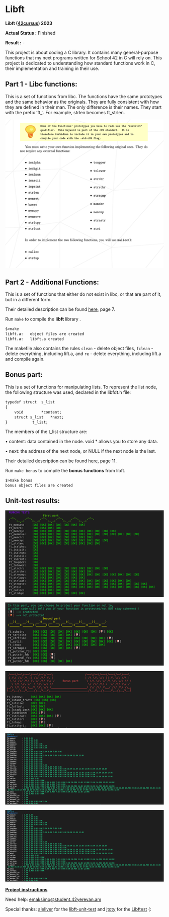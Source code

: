 # Libft

**Libft ([42cursus](https://www.42.fr)) 2023**

**Actual Status :** Finished

**Result :** -

This project is about coding a C library. It contains many general-purpose functions that my next programs written for School 42 in C will rely on. This project is dedicated to understanding how standard functions work in С, their implementation and training in their use.

## Part 1 - Libc functions:

This is a set of functions from libc. The functions have the
same prototypes and the same behavior as the originals. They are fully consistent with how they are defined in their man. The only difference is their names. They
start with the prefix ’ft_’. For example, strlen becomes ft_strlen.

![functions libc](https://github.com/AGolz/Libft_42Yerevan/blob/b0ef7a56eee8dd51558501abfef693085bc80a5c/image/Screen%20Shot%202023-01-18%20at%205.48.46%20AM.png)

## Part 2 - Additional Functions:

This is a set of functions that either do not exist in libc,
or that are part of it, but in a different form.

Their detailed description can be found [here](https://github.com/AGolz/Libft_42Yerevan/blob/main/en.subject.pdf), page 7.

Run `make` to compile the **libft** library .

```
$>make
libft.a:   object files are created
libft.a:   libft.a created
```

The makefile also contains the rules `clean` - delete object files, `fclean` - delete everything, including lift.a, and `re` - delete everything, including lift.a and compile again.

## Bonus part:

This is a set of functions for manipulating lists. To represent the list node, the following structure was used, declared in the libfdt.h file:

```
typedef struct	s_list
{
	void		*content;
	struct s_list	*next;
}			t_list;
```

The members of the t_list structure are:

• content: data contained in the node.
  void * allows you to store any data.

• next: the address of the next node, or NULL if the next node is the last.

Their detailed description can be found [here](https://github.com/AGolz/Libft_42Yerevan/blob/main/en.subject.pdf), page 11.

Run `make bonus` to compile the **bonus functions** from libft.

```
$>make bonus
bonus object files are created
```

## Unit-test results:
![first part](https://github.com/AGolz/Libft_42Yerevan/blob/main/image/Screen%20Shot%202023-01-18%20at%206.50.32%20AM.png)

![second part](https://github.com/AGolz/Libft_42Yerevan/blob/main/image/Screen%20Shot%202023-01-18%20at%206.51.29%20AM.png)

![bonus part](https://github.com/AGolz/Libft_42Yerevan/blob/main/image/Screen%20Shot%202023-01-18%20at%206.52.01%20AM.png)

![first part_tester](https://github.com/AGolz/Libft_42Yerevan/blob/main/image/Screen%20Shot%202023-01-20%20at%2012.35.19%20AM.png)

![bonus part_tester](https://github.com/AGolz/Libft_42Yerevan/blob/main/image/Screen%20Shot%202023-01-20%20at%2012.35.19%20AM.png)


**[Project instructions](/en.subject.pdf)**

Need help: emaksimo@student.42yerevan.am

Special thanks: [aleliver](https://github.com/alelievr) for the [libft-unit-test](https://github.com/alelievr/libft-unit-test) and [jtoty](https://github.com/jtoty) for the [Libftest](https://github.com/jtoty/Libftest) (:
